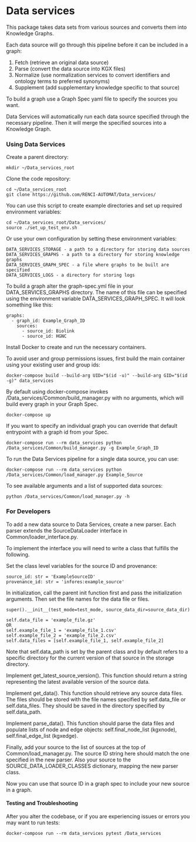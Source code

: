 
# Data services

This package takes data sets from various sources and converts them into Knowledge Graphs.

Each data source will go through this pipeline before it can be included in a graph:

1. Fetch (retrieve an original data source) 
2. Parse (convert the data source into KGX files) 
3. Normalize (use normalization services to convert identifiers and ontology terms to preferred synonyms) 
4. Supplement (add supplementary knowledge specific to that source)

To build a graph use a Graph Spec yaml file to specify the sources you want.

Data Services will automatically run each data source specified through the necessary pipeline. Then it will merge the specified sources into a Knowledge Graph.

### Using Data Services

Create a parent directory:
```
mkdir ~/Data_services_root
```

Clone the code repository:
```
cd ~/Data_services_root
git clone https://github.com/RENCI-AUTOMAT/Data_services/
```

You can use this script to create example directories and set up required environment variables:
```
cd ~/Data_services_root/Data_services/
source ./set_up_test_env.sh
```

Or use your own configuration by setting these environment variables:
```
DATA_SERVICES_STORAGE - a path to a directory for storing data sources
DATA_SERVICES_GRAPHS - a path to a directory for storing knowledge graphs
DATA_SERVICES_GRAPH_SPEC - a file where graphs to be built are specified
DATA_SERVICES_LOGS - a directory for storing logs
```

To build a graph alter the graph-spec.yml file in your DATA_SERVICES_GRAPHS directory. 
The name of this file can be specified using the environment variable DATA_SERVICES_GRAPH_SPEC.
It will look something like this:
```
graphs:
  - graph_id: Example_Graph_ID
    sources:
      - source_id: Biolink
      - source_id: HGNC
```

Install Docker to create and run the necessary containers. 

To avoid user and group permissions issues, first build the main container using your existing user and group ids:
```
docker-compose build --build-arg UID="$(id -u)" --build-arg GID="$(id -g)" data_services
```
By default using docker-compose invokes /Data_services/Common/build_manager.py with no arguments,
which will build every graph in your Graph Spec.
```
docker-compose up
```
If you want to specify an individual graph you can override that default entrypoint with a graph id from your Spec.
```
docker-compose run --rm data_services python /Data_services/Common/build_manager.py -g Example_Graph_ID
```
To run the Data Services pipeline for a single data source, you can use:
```
docker-compose run --rm data_services python /Data_services/Common/load_manager.py Example_Source
```
To see available arguments and a list of supported data sources:
```
python /Data_services/Common/load_manager.py -h
```

### For Developers

To add a new data source to Data Services, create a new parser. Each parser extends the SourceDataLoader interface in Common/loader_interface.py.

To implement the interface you will need to write a class that fulfills the following.

Set the class level variables for the source ID and provenance: 
```
source_id: str = 'ExampleSourceID'
provenance_id: str = 'infores:example_source'
```

In initialization, call the parent init function first and pass the initialization arguments.
Then set the file names for the data file or files.
```
super().__init__(test_mode=test_mode, source_data_dir=source_data_dir)

self.data_file = 'example_file.gz'
OR
self.example_file_1 = 'example_file_1.csv'
self.example_file_2 = 'example_file_2.csv'
self.data_files = [self.example_file_1, self.example_file_2]
```

Note that self.data_path is set by the parent class and by default refers to a specific directory for the current version of that source in the storage directory.

Implement get_latest_source_version(). This function should return a string representing the latest available version of the source data.

Implement get_data(). This function should retrieve any source data files. The files should be stored with the file names specified by self.data_file or self.data_files. They should be saved in the directory specified by self.data_path.

Implement parse_data(). This function should parse the data files and populate lists of node and edge objects: self.final_node_list (kgxnode), self.final_edge_list (kgxedge).

Finally, add your source to the list of sources at the top of Common/load_manager.py. The source ID string here should match the one specified in the new parser. Also your source to the SOURCE_DATA_LOADER_CLASSES dictionary, mapping the new parser class.

Now you can use that source ID in a graph spec to include your new source in a graph.

#### Testing and Troubleshooting

After you alter the codebase, or if you are experiencing issues or errors you may want to run tests:
```
docker-compose run --rm data_services pytest /Data_services
```